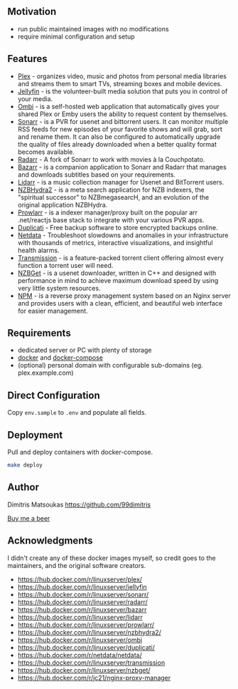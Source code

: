 ## Motivation

- run public maintained images with no modifications
- require minimal configuration and setup

## Features

- [Plex](https://plex.tv/) - organizes video, music and photos from personal media libraries and streams them to smart TVs, streaming boxes and mobile devices.
- [Jellyfin](https://jellyfin.org/) - is the volunteer-built media solution that puts you in control of your media.
- [Ombi](https://ombi.io/) - is a self-hosted web application that automatically gives your shared Plex or Emby users the ability to request content by themselves.
- [Sonarr](https://sonarr.tv/) - is a PVR for usenet and bittorrent users. It can monitor multiple RSS feeds for new episodes of your favorite shows and will grab, sort and rename them. It can also be configured to automatically upgrade the quality of files already downloaded when a better quality format becomes available.
- [Radarr](https://radarr.video/) - A fork of Sonarr to work with movies à la Couchpotato.
- [Bazarr](https://www.bazarr.media/) - is a companion application to Sonarr and Radarr that manages and downloads subtitles based on your requirements.
- [Lidarr](https://lidarr.audio/) - is a music collection manager for Usenet and BitTorrent users.
- [NZBHydra2](https://github.com/theotherp/nzbhydra2) - is a meta search application for NZB indexers, the "spiritual successor" to NZBmegasearcH, and an evolution of the original application NZBHydra.
- [Prowlarr](https://github.com/Prowlarr/Prowlarr) - is a indexer manager/proxy built on the popular arr .net/reactjs base stack to integrate with your various PVR apps.
- [Duplicati](https://www.duplicati.com/) - Free backup software to store encrypted backups online.
- [Netdata](https://www.netdata.cloud/) - Troubleshoot slowdowns and anomalies in your infrastructure with thousands of metrics, interactive visualizations, and insightful health alarms.
- [Transmission](https://transmissionbt.com/) - is a feature-packed torrent client offering almost every function a torrent user will need.
- [NZBGet](https://nzbget.net/) - is a usenet downloader, written in C++ and designed with performance in mind to achieve maximum download speed by using very little system resources.
- [NPM](https://nginxproxymanager.com/) - is a reverse proxy management system based on an Nginx server and provides users with a clean, efficient, and beautiful web interface for easier management.

## Requirements

- dedicated server or PC with plenty of storage
- [docker](https://docs.docker.com/install/linux/docker-ce/debian/) and [docker-compose](https://docs.docker.com/compose/install/#install-compose)
- (optional) personal domain with configurable sub-domains (eg. plex.example.com)

## Direct Configuration

Copy `env.sample` to `.env` and populate all fields.

## Deployment

Pull and deploy containers with docker-compose.

```bash
make deploy
```


## Author

Dimitris Matsoukas <https://github.com/99dimitris>

[Buy me a beer](https://www.buymeacoffee.com/dmatsoukas)

## Acknowledgments

I didn't create any of these docker images myself, so credit goes to the
maintainers, and the original software creators.

- <https://hub.docker.com/r/linuxserver/plex/>
- <https://hub.docker.com/r/linuxserver/jellyfin>
- <https://hub.docker.com/r/linuxserver/sonarr/>
- <https://hub.docker.com/r/linuxserver/radarr/>
- <https://hub.docker.com/r/linuxserver/bazarr>
- <https://hub.docker.com/r/linuxserver/lidarr>
- <https://hub.docker.com/r/linuxserver/prowlarr/>
- <https://hub.docker.com/r/linuxserver/nzbhydra2/>
- <https://hub.docker.com/r/linuxserver/ombi>
- <https://hub.docker.com/r/linuxserver/duplicati/>
- <https://hub.docker.com/r/netdata/netdata/>
- <https://hub.docker.com/r/linuxserver/transmission>
- <https://hub.docker.com/r/linuxserver/nzbget/>
- <https://hub.docker.com/r/jc21/nginx-proxy-manager>
